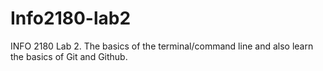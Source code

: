 # Info2180-lab2
INFO 2180 Lab 2. The basics of the terminal/command line and also learn the basics of Git and Github. 
